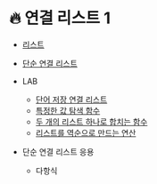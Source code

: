 # 🔥 연결 리스트 1

* [리스트](./리스트.md)

* [단순 연결 리스트](./단순연결리스트.md)

* LAB
	* [단어 저장 연결 리스트](./단어저장.md)
	* [특정한 값 탐색 함수](./특정값탐색.md)
	* [두 개의 리스트 하나로 합치는 함수](./리스트합치기.md)
	* [리스트를 역순으로 만드는 연산](./리스트역순.md)

* 단순 연결 리스트 응용
	* 다항식